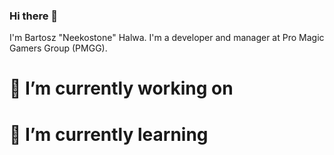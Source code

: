 ### Hi there 👋
I'm Bartosz "Neekostone" Halwa. I'm a developer and manager at Pro Magic Gamers Group (PMGG).

<!--
**bartoszhalwa/bartoszhalwa** is a ✨ _special_ ✨ repository because its `README.md` (this file) appears on your GitHub profile.

Here are some ideas to get you started:

- 👯 I’m looking to collaborate on ...
- 🤔 I’m looking for help with ...
- 💬 Ask me about ...
- 📫 How to reach me: ...
- 😄 Pronouns: ...
- ⚡ Fun fact: ...
-->

# 🔭 I’m currently working on
# 🌱 I’m currently learning
